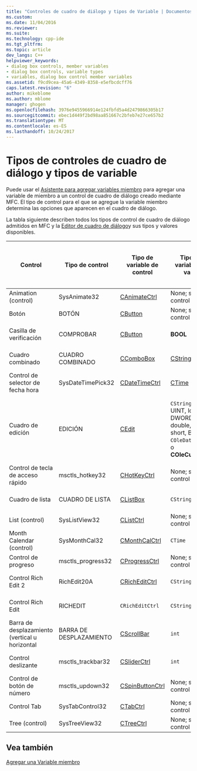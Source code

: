```yaml
---
title: "Controles de cuadro de diálogo y tipos de Variable | Documentos de Microsoft"
ms.custom: 
ms.date: 11/04/2016
ms.reviewer: 
ms.suite: 
ms.technology: cpp-ide
ms.tgt_pltfrm: 
ms.topic: article
dev_langs: C++
helpviewer_keywords:
- dialog box controls, member variables
- dialog box controls, variable types
- variables, dialog box control member variables
ms.assetid: f9cd9cea-45a6-4349-8358-e5efbcdcff76
caps.latest.revision: "6"
author: mikeblome
ms.author: mblome
manager: ghogen
ms.openlocfilehash: 3976e9455966914e124fbfd5a4d2479866305b17
ms.sourcegitcommit: ebec1d449f2bd98aa851667c2bfeb7e27ce657b2
ms.translationtype: MT
ms.contentlocale: es-ES
ms.lasthandoff: 10/24/2017
---
```

# <a name="dialog-box-controls-and-variable-types"></a>Tipos de controles de cuadro de diálogo y tipos de variable
Puede usar el [Asistente para agregar variables miembro](../ide/add-member-variable-wizard.md) para agregar una variable de miembro a un control de cuadro de diálogo creado mediante MFC. El tipo de control para el que se agregue la variable miembro determina las opciones que aparecen en el cuadro de diálogo.  
  
 La tabla siguiente describen todos los tipos de control de cuadro de diálogo admitidos en MFC y la [Editor de cuadro de diálogo](../windows/dialog-editor.md)y sus tipos y valores disponibles.  
  
|Control|Tipo de control|Tipo de variable de control|Tipo de variable de valor|Valores mínimos y máximos (tipo de valor únicamente)|  
|-------------|------------------|---------------------------|-------------------------|-----------------------------------------|  
|Animation (control)|SysAnimate32|[CAnimateCtrl](../mfc/reference/canimatectrl-class.md)|None; sólo el control|N/D|  
|Botón|BOTÓN|[CButton](../mfc/reference/cbutton-class.md)|None; sólo el control|N/D|  
|Casilla de verificación|COMPROBAR|[CButton](../mfc/reference/cbutton-class.md)|**BOOL**|Valor de máximo y mínimo|  
|Cuadro combinado|CUADRO COMBINADO|[CComboBox](../mfc/reference/ccombobox-class.md)|[CString](../atl-mfc-shared/reference/cstringt-class.md)|Número máximo de caracteres|  
|Control de selector de fecha hora|SysDateTimePick32|[CDateTimeCtrl](../mfc/reference/cdatetimectrl-class.md)|[CTime](../atl-mfc-shared/reference/ctime-class.md)|Valor de máximo y mínimo|  
|Cuadro de edición|EDICIÓN|[CEdit](../mfc/reference/cedit-class.md)|`CString`, int, UINT, long, DWORD, float, double, BYTE, short, BOOL, `COleDateTime`, o **COleCurrency**|Valor de máximo y mínimo; Algunos caracteres como máximo soporte técnico|  
|Control de tecla de acceso rápido|msctls_hotkey32|[CHotKeyCtrl](../mfc/reference/chotkeyctrl-class.md)|None; sólo el control|N/D|  
|Cuadro de lista|CUADRO DE LISTA|[CListBox](../mfc/reference/clistbox-class.md)|`CString`|Número máximo de caracteres|  
|List (control)|SysListView32|[CListCtrl](../mfc/reference/clistctrl-class.md)|None; sólo el control|N/D|  
|Month Calendar (control)|SysMonthCal32|[CMonthCalCtrl](../mfc/reference/cmonthcalctrl-class.md)|`CTime`|Valor de máximo y mínimo|  
|Control de progreso|msctls_progress32|[CProgressCtrl](../mfc/reference/cprogressctrl-class.md)|None; sólo el control|N/D|  
|Control Rich Edit 2|RichEdit20A|[CRichEditCtrl](../mfc/reference/cricheditctrl-class.md)|`CString`|Número máximo de caracteres|  
|Control Rich Edit|RICHEDIT|`CRichEditCtrl`|`CString`|Número máximo de caracteres|  
|Barra de desplazamiento (vertical u horizontal|BARRA DE DESPLAZAMIENTO|[CScrollBar](../mfc/reference/cscrollbar-class.md)|`int`|Valor de máximo y mínimo|  
|Control deslizante|msctls_trackbar32|[CSliderCtrl](../mfc/reference/csliderctrl-class.md)|`int`|Valor de máximo y mínimo|  
|Control de botón de número|msctls_updown32|[CSpinButtonCtrl](../mfc/reference/cspinbuttonctrl-class.md)|None; sólo el control|N/D|  
|Control Tab|SysTabControl32|[CTabCtrl](../mfc/reference/ctabctrl-class.md)|None; sólo el control|N/D|  
|Tree (control)|SysTreeView32|[CTreeCtrl](../mfc/reference/ctreectrl-class.md)|None; sólo el control|N/D|  
  
## <a name="see-also"></a>Vea también  
 [Agregar una Variable miembro](../ide/adding-a-member-variable-visual-cpp.md)